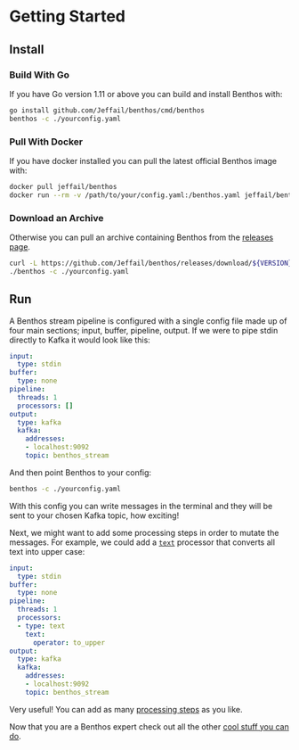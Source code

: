 Getting Started
===============

## Install

### Build With Go

If you have Go version 1.11 or above you can build and install Benthos with:

``` sh
go install github.com/Jeffail/benthos/cmd/benthos
benthos -c ./yourconfig.yaml
```

### Pull With Docker

If you have docker installed you can pull the latest official Benthos image
with:

``` sh
docker pull jeffail/benthos
docker run --rm -v /path/to/your/config.yaml:/benthos.yaml jeffail/benthos
```

### Download an Archive

Otherwise you can pull an archive containing Benthos from the
[releases page](https://github.com/Jeffail/benthos/releases).

``` sh
curl -L https://github.com/Jeffail/benthos/releases/download/${VERSION}/benthos_${VERSION}_linux_amd64.tar.gz | tar xz
./benthos -c ./yourconfig.yaml
```

## Run

A Benthos stream pipeline is configured with a single config file made up of
four main sections; input, buffer, pipeline, output. If we were to pipe stdin
directly to Kafka it would look like this:

``` yaml
input:
  type: stdin
buffer:
  type: none
pipeline:
  threads: 1
  processors: []
output:
  type: kafka
  kafka:
    addresses:
    - localhost:9092
    topic: benthos_stream
```

And then point Benthos to your config:

``` sh
benthos -c ./yourconfig.yaml
```

With this config you can write messages in the terminal and they will be sent to
your chosen Kafka topic, how exciting!

Next, we might want to add some processing steps in order to mutate the
messages. For example, we could add a [`text`](./processors/README.md#text)
processor that converts all text into upper case:

``` yaml
input:
  type: stdin
buffer:
  type: none
pipeline:
  threads: 1
  processors:
  - type: text
    text:
      operator: to_upper
output:
  type: kafka
  kafka:
    addresses:
    - localhost:9092
    topic: benthos_stream
```

Very useful! You can add as many [processing steps](./processors/README.md) as
you like.

Now that you are a Benthos expert check out all the other
[cool stuff you can do](./README.md).